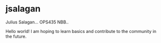 # jsalagan
Julius Salagan... OPS435 NBB..

Hello world!
I am hoping to learn basics and contribute to the community in the future.
